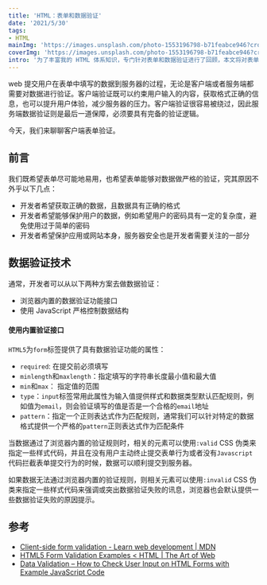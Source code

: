 ```yaml
---
title: 'HTML：表单和数据验证'
date: '2021/5/30'
tags:
- HTML
mainImg: 'https://images.unsplash.com/photo-1553196798-b71feabce946?crop=entropy&cs=tinysrgb&fit=max&fm=jpg&ixid=MnwxNjUyNjZ8MHwxfHJhbmRvbXx8fHx8fHx8fDE2MjIzNzgwMjc&ixlib=rb-1.2.1&q=80&w=1080'
coverImg: 'https://images.unsplash.com/photo-1553196798-b71feabce946?crop=entropy&cs=tinysrgb&fit=max&fm=jpg&ixid=MnwxNjUyNjZ8MHwxfHJhbmRvbXx8fHx8fHx8fDE2MjIzNzgwMjc&ixlib=rb-1.2.1&q=80&w=400'
intro: '为了丰富我的 HTML 体系知识，专门针对表单和数据验证进行了回顾，本文将对表单和数据验证的知识进行总结。'
---
```


web 提交用户在表单中填写的数据到服务器的过程，无论是客户端或者服务端都需要对数据进行验证。客户端验证既可以约束用户输入的内容，获取格式正确的信息，也可以提升用户体验，减少服务器的压力。客户端验证很容易被绕过，因此服务端数据验证则是最后一道保障，必须要具有完备的验证逻辑。

今天，我们来聊聊客户端表单验证。

## 前言

我们既希望表单尽可能地易用，也希望表单能够对数据做严格的验证，究其原因不外乎以下几点：

- 开发者希望获取正确的数据，且数据具有正确的格式
- 开发者希望能够保护用户的数据，例如希望用户的密码具有一定的复杂度，避免使用过于简单的密码
- 开发者希望保护应用或网站本身，服务器安全也是开发者需要关注的一部分

## 数据验证技术

通常，开发者可以从以下两种方案去做数据验证：

- 浏览器内置的数据验证功能接口
- 使用 JavaScript 严格控制数据结构

#### 使用内置验证接口

`HTML5`为`form`标签提供了具有数据验证功能的属性：

- `required`: 在提交前必须填写
- `minlength`和`maxlength`：指定填写的字符串长度最小值和最大值
- `min`和`max`： 指定值的范围
- `type`：`input`标签常用此属性为输入值提供样式和数据类型默认匹配规则，例如值为`email`，则会验证填写的值是否是一个合格的`email`地址
- `pattern`：指定一个正则表达式作为匹配规则，通常我们可以针对特定的数据格式提供一个严格的`pattern`正则表达式作为匹配条件

当数据通过了浏览器内置的验证规则时，相关的元素可以使用`:valid` CSS 伪类来指定一些样式代码，并且在没有用户主动终止提交表单行为或者没有`Javascript`代码拦截表单提交行为的时候，数据可以顺利提交到服务器。

如果数据无法通过浏览器内置的验证规则，则相关元素可以使用`:invalid` CSS 伪类来指定一些样式代码来强调或突出数据验证失败的讯息，浏览器也会默认提供一些数据验证失败的原因提示。







## 参考

- [Client-side form validation - Learn web development | MDN](https://developer.mozilla.org/en-US/docs/Learn/Forms/Form_validation)
- [HTML5 Form Validation Examples < HTML | The Art of Web](https://www.the-art-of-web.com/html/html5-form-validation/#user_comments)
- [Data Validation – How to Check User Input on HTML Forms with Example JavaScript Code](https://www.freecodecamp.org/news/form-validation-with-html5-and-javascript/)
